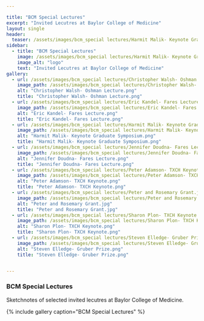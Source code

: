 ```yaml
---

title: "BCM Special Lectures"
excerpt: "Invited Lecutres at Baylor College of Medicine"
layout: single
header:
  teaser: /assets/images/bcm_special lectures/Harmit Malik- Keynote Graduate Symposium.png
sidebar:
  - title: "BCM Special Lectures"
    image: /assets/images/bcm_special lectures/Harmit Malik- Keynote Graduate Symposium.png
    image_alt: "logo"
    text: "Invited Lecutres at Baylor College of Medicine"
gallery:
  - url: /assets/images/bcm_special lectures/Christopher Walsh- Oshman Lecture.png
    image_path: /assets/images/bcm_special lectures/Christopher Walsh- Oshman Lecture.png
    alt: "Christopher Walsh- Oshman Lecture.png"
    title: "Christopher Walsh- Oshman Lecture.png"
  - url: /assets/images/bcm_special lectures/Eric Kandel- Fares Lecture.png
    image_path: /assets/images/bcm_special lectures/Eric Kandel- Fares Lecture.png
    alt: "Eric Kandel- Fares Lecture.png"
    title: "Eric Kandel- Fares Lecture.png"
  - url: /assets/images/bcm_special lectures/Harmit Malik- Keynote Graduate Symposium.png
    image_path: /assets/images/bcm_special lectures/Harmit Malik- Keynote Graduate Symposium.png
    alt: "Harmit Malik- Keynote Graduate Symposium.png"
    title: "Harmit Malik- Keynote Graduate Symposium.png"
  - url: /assets/images/bcm_special lectures/Jennifer Doudna- Fares Lecture.png
    image_path: /assets/images/bcm_special lectures/Jennifer Doudna- Fares Lecture.png
    alt: "Jennifer Doudna- Fares Lecture.png"
    title: "Jennifer Doudna- Fares Lecture.png"
  - url: /assets/images/bcm_special lectures/Peter Adamson- TXCH Keynote.png
    image_path: /assets/images/bcm_special lectures/Peter Adamson- TXCH Keynote.png
    alt: "Peter Adamson- TXCH Keynote.png"
    title: "Peter Adamson- TXCH Keynote.png"
  - url: /assets/images/bcm_special lectures/Peter and Rosemary Grant.jpg
    image_path: /assets/images/bcm_special lectures/Peter and Rosemary Grant.jpg
    alt: "Peter and Rosemary Grant.jpg"
    title: "Peter and Rosemary Grant.jpg"
  - url: /assets/images/bcm_special lectures/Sharon Plon- TXCH Keynote.png
    image_path: /assets/images/bcm_special lectures/Sharon Plon- TXCH Keynote.png
    alt: "Sharon Plon- TXCH Keynote.png"
    title: "Sharon Plon- TXCH Keynote.png"
  - url: /assets/images/bcm_special lectures/Steven Elledge- Gruber Prize.png
    image_path: /assets/images/bcm_special lectures/Steven Elledge- Gruber Prize.png
    alt: "Steven Elledge- Gruber Prize.png"
    title: "Steven Elledge- Gruber Prize.png"


---
```


### BCM Special Lectures

Sketchnotes of selected invited lecutres at Baylor College of Medicine.

{% include gallery caption="BCM Special Lectures" %}
